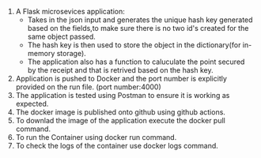 1. A Flask microsevices application:
   * Takes in the json input and generates the unique hash key generated based on the fields,to make sure there is no two id's created for the same object passed.
   * The hash key is then used to store the object in the dictionary(for in-memory storage).
   * The application also has a function to caluculate the point secured by the receipt and that is retrived based on the hash key.
2. Application is pushed to Docker and the port number is explicitly provided on the run file. (port number:4000)
3. The application is tested using Postman to ensure it is working as expected.
4. The docker image is published onto github using github actions.
5. To downlad the image of the application execute the docker pull command.
6. To run the Container using docker run command.
7. To check the logs of the container use docker logs command.

